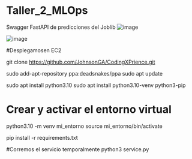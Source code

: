 # Taller_2_MLOps

Swagger FastAPI de predicciones del Joblib
![image](https://github.com/user-attachments/assets/c91c830a-32f0-4ec5-ab22-b8cca3569bd8)

![image](https://github.com/user-attachments/assets/ceb755e8-a069-4eb9-b32e-8bb19de43121)

#Desplegamosen EC2

git clone https://github.com/JohnsonGA/CodingXPrience.git

sudo add-apt-repository ppa:deadsnakes/ppa
sudo apt update

sudo apt install python3.10
sudo apt install python3.10-venv python3-pip

# Crear y activar el entorno virtual
python3.10 -m venv mi_entorno
source mi_entorno/bin/activate

pip install -r requirements.txt

#Corremos el servicio temporalmente
python3 service.py
